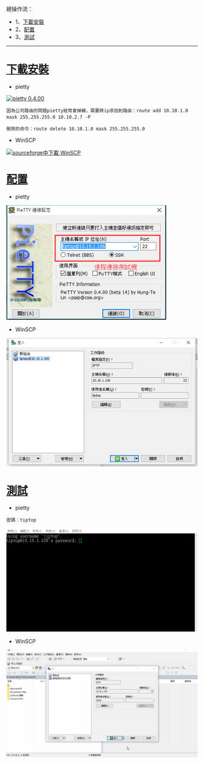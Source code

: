 總操作流：
- 1、[下載安裝](#gbl-01)
- 2、[配置](#gbl-02)
- 3、[測試](#gbl-03)

***

#  <a name="gbl-01" href="#" >下載安裝</a>

-  pietty

[![](https://img.shields.io/badge/pietty-0.4.00-green.svg "pietty 0.4.00")](https://pan.baidu.com/s/1Zh2SmCSamdwBqemShYmIWg)

`因為公司路由的問題pietty經常會掉線，需要將ip添加到路由：route add 10.10.1.0 mask 255.255.255.0 10.10.2.7 -P`

`刪除的命令：route delete 10.10.1.0 mask 255.255.255.0`

- WinSCP

[![](https://img.shields.io/badge/sourceforge中下載-WinSCP-red.svg "sourceforge中下載 WinSCP")](https://sourceforge.net/projects/winscp/)


# <a name="gbl-02" href="#" >配置</a>

-  pietty

![](image/1-1.png)

-  WinSCP

![](image/1-2.png)

# <a name="gbl-03" href="#" >測試</a>

-  pietty

```
密碼：tiptop
```

![](image/1-3.gif)


- WinSCP

![](image/1-4.gif)